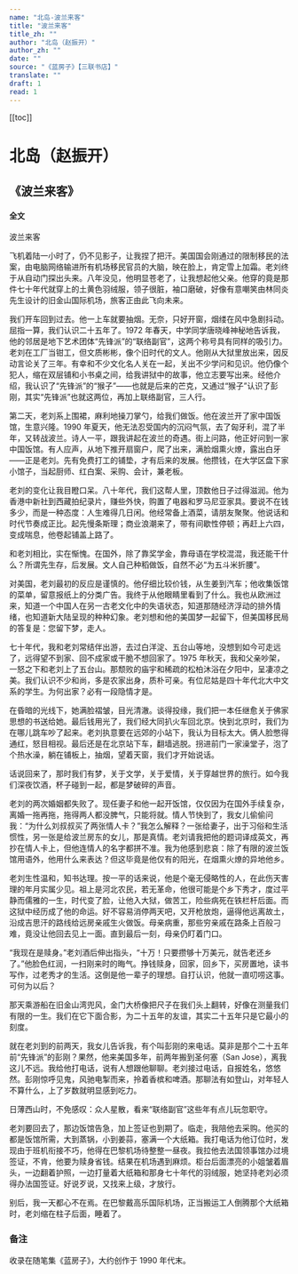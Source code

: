 ```yaml
---
name: "北岛-波兰来客"
title: "波兰来客"
title_zh: ""
author: "北岛（赵振开）"
author_zh: ""
date: ""
source: "《蓝房子》【三联书店】"
translate: ""
draft: 1
read: 1
---
```


[[toc]]

# 北岛（赵振开）

## 《波兰来客》

<!-- tabs:start -->

#### **全文**

波兰来客

飞机着陆一小时了，仍不见影子，让我捏了把汗。美国国会刚通过的限制移民的法案，由电脑网络输进所有机场移民官员的大脑，映在脸上，肯定雪上加霜。老刘终于从自动门探出头来。八年没见，他明显苍老了，让我想起他父亲。他穿的竟是那件七十年代就穿上的土黄色羽绒服，领子很脏，袖口磨破，好像有意嘲笑由林同炎先生设计的旧金山国际机场，旅客正由此飞向未来。

我们开车回到过去。他一上车就要抽烟。无奈，只好开窗，烟缕在风中急剧抖动。屈指一算，我们认识二十五年了。1972 年春天，中学同学唐晓峰神秘地告诉我，他的邻居是地下艺术团体“先锋派”的“联络副官”，这两个称号具有同样的吸引力。老刘在工厂当钳工，但文质彬彬，像个旧时代的文人。他刚从大狱里放出来，因反动言论关了三年。有幸和不少文化名人关在一起，关出不少学问和见识。他仍像个犯人，缩在双层铺和小书桌之间，给我讲狱中的故事，他立志要写出来。经他介绍，我认识了“先锋派”的“猴子”——也就是后来的芒克，又通过“猴子”认识了彭刚，其实“先锋派”也就这两位，再加上联络副官，三人行。

第二天，老刘系上围裙，麻利地操刀掌勺，给我们做饭。他在波兰开了家中国饭馆，生意兴隆。1990 年夏天，他无法忍受国内的沉闷气氛，去了匈牙利，混了半年，又转战波兰。诗人一平，跟我讲起在波兰的奇遇。街上问路，他正好问到一家中国饭馆。有人应声，从地下推开扇窗户，爬了出来，满脸烟熏火燎，露出白牙——正是老刘。先有免费打工的铺垫，才有后来的发展。他攒钱，在大学区盘下家小馆子，当起厨师、红白案、采购、会计，兼老板。

老刘的变化让我目瞪口呆。八十年代，我们这帮人里，顶数他日子过得滋润。他为香港中新社到西藏拍纪录片，赚些外快，购置了电器和罗马尼亚家具。要说不在钱多少，而是一种态度：人生难得几日闲。他经常备上酒菜，请朋友聚聚。他说话和时代节奏成正比。起先慢条斯理；商业浪潮来了，带有间歇性停顿；再赶上六四，变成喘息，他卷起铺盖上路了。

和老刘相比，实在惭愧。在国外，除了靠奖学金，靠母语在学校混混，我还能干什么？所谓先生存，后发展。文人自己种稻做饭，自然不必“为五斗米折腰”。

对美国，老刘最初的反应是谨慎的。他仔细比较价钱，从生姜到汽车；他收集饭馆的菜单，留意报纸上的分类广告。我终于从他眼睛里看到了什么。我也从欧洲过来，知道一个中国人在另一古老文化中的失语状态，知道那随经济浮动的排外情绪，也知道新大陆呈现的种种幻象。老刘想和他的美国梦一起留下，但美国移民局的答复是：您留下梦，走人。

七十年代，我和老刘常结伴出游，去过白洋淀、五台山等地，没想到如今可走远了，远得望不到家、回不成家或干脆不想回家了。1975 年秋天，我和父亲吵架，一怒之下和老刘上了五台山。那颓败的庙宇和稀疏的松柏沐浴在夕阳中，呈凄凉之美。我们认识不少和尚，多是农家出身，质朴可亲。有位尼姑是四十年代北大中文系的学生。为何出家？必有一段隐情才是。

在昏暗的光线下，她满脸褶皱，目光清澈。谈得投缘，我们把一本任继愈关于佛家思想的书送给她。最后钱用光了，我们经大同扒火车回北京。快到北京时，我们为在哪儿跳车吵了起来。老刘执意要在远郊的小站下，我认为目标太大。俩人脸憋得通红，怒目相视。最后还是在北京站下车，翻墙逃脱。拐进前门一家澡堂子，泡了个热水澡，躺在铺板上，抽烟，望着天窗，我们才开始说话。

话说回来了，那时我们有梦，关于文学，关于爱情，关于穿越世界的旅行。如今我们深夜饮酒，杯子碰到一起，都是梦破碎的声音。

老刘的两次婚姻都失败了。现任妻子和他一起开饭馆，仅仅因为在国外手续复杂，离婚一拖再拖，拖得两人都没脾气，只能将就。情人节快到了，我女儿偷偷问我：“为什么刘叔叔买了两张情人卡？”我怎么解释？一张给妻子，出于习俗和生活惯性，另一张是给波兰房东的女儿，那是真情。老刘请我把他的题词译成英文，再抄在情人卡上，但他连情人的名字都拼不准。我为他感到悲哀：除了有限的波兰饭馆用语外，他用什么来表达？但这毕竟是他仅有的阳光，在烟熏火燎的异地他乡。

老刘生性温和，知书达理。按一平的话来说，他是个毫无侵略性的人，在此伤天害理的年月实属少见。祖上是河北农民，若无革命，他很可能是个乡下秀才，度过平静而儒雅的一生，时代变了脸，让他入大狱，做苦工，险些病死在铁栏杆后面。而这狱中经历成了他的命运。好不容易消停两天吧，又开枪放炮，逼得他远离故土，沿成吉思汗的路线给远房亲戚生火做饭。母亲病重，那些穷亲戚在路条上百般刁难，竟没让他回去见上一面。直到最后一刻，母亲仍盯着门口。

“我现在是赎身。”老刘酒后伸出指头，“十万！只要攒够十万美元，就告老还乡了。”他脸色红润，一扫刚来时的晦气。挣钱赎身，回家，回乡下，买房置地，读书写作，过老秀才的生活。这倒是他一辈子的理想。自打认识，他就一直叨唠这事。可何为以后？

那天乘游船在旧金山湾兜风，金门大桥像把尺子在我们头上翻转，好像在测量我们有限的一生。我们在它下面合影，为二十五年的友谊，其实二十五年只是它最小的刻度。

就在老刘到的前两天，我女儿告诉我，有个叫彭刚的来电话。莫非是那个二十五年前“先锋派”的彭刚？果然，他来美国多年，前两年搬到圣何塞（San Jose），离我这儿不远。我给他打电话，说有人想跟他聊聊。老刘接过电话，自报姓名，悠悠然。彭刚惊呼见鬼，风驰电掣而来，拎着香槟和啤酒。那聊法有如登山，对年轻人不算什么，上了岁数就明显感到吃力。

日薄西山时，不免感叹：众人星散，看来“联络副官”这些年有点儿玩忽职守。

老刘要回去了，那边饭馆告急，加上签证也到期了。临走，我陪他去采购。他买的都是饭馆所需，大到蒸锅，小到姜蒜，塞满一个大纸箱。我打电话为他订位时，发现由于班机衔接不巧，他得在巴黎机场待整整一昼夜。我拉他去法国领事馆办过境签证，不肯，他要为赎身省钱。结果在机场遇到麻烦。柜台后面漂亮的小姐皱着眉头，一边翻着护照，一边打量着大纸箱和那身七十年代的羽绒服，她坚持老刘必须得办法国签证。好说歹说，又找来上级，才放行。

别后，我一天都心不在焉。在巴黎戴高乐国际机场，正当搬运工人倒腾那个大纸箱时，老刘缩在柱子后面，睡着了。

<!-- tabs:end -->

### 备注

收录在随笔集《蓝房子》，大约创作于 1990 年代末。
